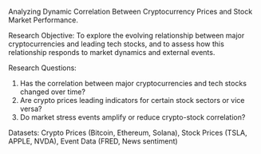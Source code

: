 Analyzing Dynamic Correlation Between Cryptocurrency Prices and Stock Market Performance.

Research Objective:
To explore the evolving relationship between major cryptocurrencies and leading tech stocks, and to assess how this relationship responds to market dynamics and external events.

Research Questions:
1.	Has the correlation between major cryptocurrencies and tech stocks changed over time?
2.	Are crypto prices leading indicators for certain stock sectors or vice versa?
3.	Do market stress events amplify or reduce crypto-stock correlation?

Datasets: Crypto Prices (Bitcoin, Ethereum, Solana), Stock Prices (TSLA, APPLE, NVDA), Event Data (FRED, News sentiment)

